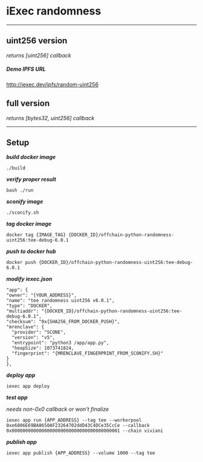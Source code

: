 # iExec randomness

---
## uint256 version

*returns [uint256] callback*

##### Demo IPFS URL

http://iexec.dev/ipfs/random-uint256

## full version
*returns [bytes32, uint256] callback*

---
## Setup
***build docker image***

    ./build

***verify proper result***

    bash ./run

***sconify image***

    ./sconify.sh

***tag docker image***

    docker tag {IMAGE_TAG} {DOCKER_ID}/offchain-python-randomness-uint256:tee-debug-6.0.1

***push to docker hub***

    docker push {DOCKER_ID}/offchain-python-randomness-uint256:tee-debug-6.0.1

***modify iexec.json***


    "app": {
    "owner": "{YOUR_ADDRESS}",
    "name": "tee randomness uint256 v6.0.1",
    "type": "DOCKER",
    "multiaddr": "{DOCKER_ID}/offchain-python-randomness-uint256:tee-debug-6.0.1",
    "checksum": "0x{SHA256_FROM_DOCKER_PUSH}",
    "mrenclave": {
      "provider": "SCONE",
      "version": "v5",
      "entrypoint": "python3 /app/app.py",
      "heapSize": 1073741824,
      "fingerprint": "{MRENCLAVE_FINGERPRINT_FROM_SCONIFY.SH}"
    }
    },


***deploy app***

    iexec app deploy

***test app***

*needs non-0x0 callback or won't finalize*

    iexec app run {APP_ADDRESS} --tag tee --workerpool 0xe6806E69BA8650AF23264702ddD43C4DCe35CcCe --callback 0x0000000000000000000000000000000000000001 --chain viviani

***publish app***

    iexec app publish {APP_ADDRESS} --volume 1000 --tag tee


